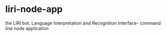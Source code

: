 # liri-node-app
the LIRI bot. Language Interpretation and Recognition Interface- command line node application
